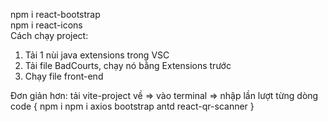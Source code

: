 npm i react-bootstrap <br/>
npm i react-icons <br/>
Cách chạy project: <br/>
1. Tải 1 nùi java extensions trong VSC <br/>
2. Tải file BadCourts, chạy nó bằng Extensions trước <br/>
3. Chạy file front-end


Đơn giản hơn: tải vite-project về => vào terminal => nhập lần lượt từng dòng code
 {
 npm i
 npm i axios bootstrap antd react-qr-scanner
 }
